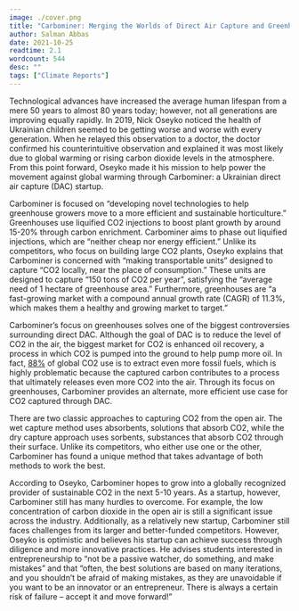 ```yaml
---
image: ./cover.png
title: "Carbominer: Merging the Worlds of Direct Air Capture and Greenhouses"
author: Salman Abbas
date: 2021-10-25
readtime: 2.1
wordcount: 544
desc: ""
tags: ["Climate Reports"]
---
```


Technological advances have increased the average human lifespan from a mere 50 years to almost 80 years today; however, not all generations are improving equally rapidly. In 2019, Nick Oseyko noticed the health of Ukrainian children seemed to be getting worse and worse with every generation. When he relayed this observation to a doctor, the doctor confirmed his counterintuitive observation and explained it was most likely due to global warming or rising carbon dioxide levels in the atmosphere. From this point forward, Oseyko made it his mission to help power the movement against global warming through Carbominer: a Ukrainian direct air capture (DAC) startup.

Carbominer is focused on “developing novel technologies to help greenhouse growers move to a more efficient and sustainable horticulture.” Greenhouses use liquified CO2 injections to boost plant growth by around 15-20% through carbon enrichment. Carbominer aims to phase out liquified injections, which are “neither cheap nor energy efficient.” Unlike its competitors, who focus on building large CO2 plants, Oseyko explains that Carbominer is concerned with “making transportable units” designed to capture “CO2 locally, near the place of consumption.” These units are designed to capture “150 tons of CO2 per year”, satisfying the “average need of 1 hectare of greenhouse area.” Furthermore, greenhouses are “a fast-growing market with a compound annual growth rate (CAGR) of 11.3%, which makes them a healthy and growing market to target.”

Carbominer’s focus on greenhouses solves one of the biggest controversies surrounding direct DAC. Although the goal of DAC is to reduce the level of CO2 in the air, the biggest market for CO2 is enhanced oil recovery, a process in which CO2 is pumped into the ground to help pump more oil. In fact, [88%](https://www.vox.com/energy-and-environment/2019/10/2/20838646/climate-change-carbon-capture-enhanced-oil-recovery-eor) of global CO2 use is to extract even more fossil fuels, which is highly problematic because the captured carbon contributes to a process that ultimately releases even more CO2 into the air. Through its focus on greenhouses, Carbominer provides an alternate, more efficient use case for CO2 captured through DAC.

There are two classic approaches to capturing CO2 from the open air. The wet capture method uses absorbents, solutions that absorb CO2, while the dry capture approach uses sorbents, substances that absorb CO2 through their surface. Unlike its competitors, who either use one or the other, Carbominer has found a unique method that takes advantage of both methods to work the best.

According to Oseyko, Carbominer hopes to grow into a globally recognized provider of sustainable CO2 in the next 5-10 years. As a startup, however, Carbominer still has many hurdles to overcome. For example, the low concentration of carbon dioxide in the open air is still a significant issue across the industry. Additionally, as a relatively new startup, Carbominer still faces challenges from its larger and better-funded competitors. However, Oseyko is optimistic and believes his startup can achieve success through diligence and more innovative practices. He advises students interested in entrepreneurship to “not be a passive watcher, do something, and make mistakes” and that “often, the best solutions are based on many iterations, and you shouldn’t be afraid of making mistakes, as they are unavoidable if you want to be an innovator or an entrepreneur. There is always a certain risk of failure – accept it and move forward!”
